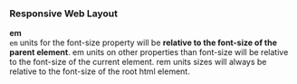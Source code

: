 ### Responsive Web Layout

**em**  
`em` units for the font-size property will be **relative to the font-size of the parent element**. em units on other properties than font-size will be relative to the font-size of the current element. rem units sizes will always be relative to the font-size of the root html element. 